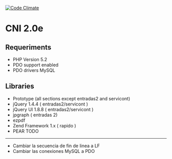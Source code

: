 [![Code Climate](https://codeclimate.com/github/independenciacn/cni/badges/gpa.svg)](https://codeclimate.com/github/independenciacn/cni)

CNI 2.0e
========

Requeriments
------------
*   PHP Version 5.2
*   PDO support enabled
*   PDO drivers MySQL

Libraries
---------
*   Prototype (all sections except entradas2 and servicont)
*   jQuery 1.4.4 ( entradas2/servicont )
*   jQuery UI 1.8.8 ( entradas2/servicont )
*   jpgraph ( entradas 2)
*   ezpdf
*   Zend Framework 1.x ( rapido )
*   PEAR
TODO
________
* Cambiar la secuencia de fin de linea a LF
* Cambiar las conexiones MySQL a PDO
